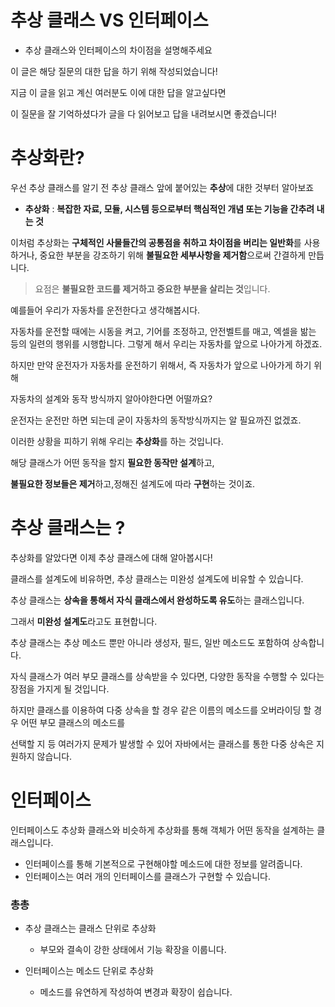 # 추상 클래스 VS 인터페이스

-   추상 클래스와 인터페이스의 차이점을 설명해주세요

이 글은 해당 질문의 대한 답을 하기 위해 작성되었습니다!

지금 이 글을 읽고 계신 여러분도 이에 대한 답을 알고싶다면

이 질문을 잘 기억하셨다가 글을 다 읽어보고 답을 내려보시면 좋겠습니다!

# 추상화란?

우선 추상 클래스를 알기 전 추상 클래스 앞에 붙어있는 **추상**에 대한 것부터 알아보죠

-   **추상화** : **복잡한 자료, 모듈, 시스템 등으로부터 핵심적인 개념 또는 기능을 간추려 내는 것**

이처럼 추상화는 **구체적인 사물들간의 공통점을 취하고 차이점을 버리는 일반화**를 사용하거나, 중요한 부분을 강조하기 위해 **불필요한 세부사항을 제거함**으로써 간결하게 만듭니다.

> 요점은 **불필요한 코드를 제거하고 중요한 부분을 살리는 것**입니다.

예를들어 우리가 자동차를 운전한다고 생각해봅시다.

자동차를 운전할 때에는 시동을 켜고, 기어를 조정하고, 안전벨트를 매고, 엑셀을 밞는 등의 일련의 행위를 시행합니다. 그렇게 해서 우리는 자동차를 앞으로 나아가게 하겠죠.

하지만 만약 운전자가 자동차를 운전하기 위해서, 즉 자동차가 앞으로 나아가게 하기 위해

자동차의 설계와 동작 방식까지 알아야한다면 어떨까요?

운전자는 운전만 하면 되는데 굳이 자동차의 동작방식까지는 알 필요까진 없겠죠.

이러한 상황을 피하기 위해 우리는 **추상화**를 하는 것입니다.

해당 클래스가 어떤 동작을 할지 **필요한 동작만 설계**하고,

**불필요한 정보들은 제거**하고,정해진 설계도에 따라 **구현**하는 것이죠.

# 추상 클래스는 ?

추상화를 알았다면 이제 추상 클래스에 대해 알아봅시다!

클래스를 설계도에 비유하면, 추상 클래스는 미완성 설계도에 비유할 수 있습니다.

추상 클래스는 **상속을 통해서 자식 클래스에서 완성하도록 유도**하는 클래스입니다.

그래서 **미완성 설계도**라고도 표현합니다.

추상 클래스는 추상 메소드 뿐만 아니라 생성자, 필드, 일반 메소드도 포함하여 상속합니다.

자식 클래스가 여러 부모 클래스를 상속받을 수 있다면, 다양한 동작을 수행할 수 있다는 장점을 가지게 될 것입니다.

하지만 클래스를 이용하여 다중 상속을 할 경우 같은 이름의 메소드를 오버라이딩 할 경우 어떤 부모 클래스의 메소드를

선택할 지 등 여러가지 문제가 발생할 수 있어 자바에서는 클래스를 통한 다중 상속은 지원하지 않습니다.

# 인터페이스

인터페이스도 추상화 클래스와 비슷하게 추상화를 통해 객체가 어떤 동작을 설계하는 클래스입니다.

-   인터페이스를 통해 기본적으로 구현해야할 메소드에 대한 정보를 알려줍니다.
-   인터페이스는 여러 개의 인터페이스를 클래스가 구현할 수 있습니다.

### 총총

-   추상 클래스는 클래스 단위로 추상화
    -   부모와 결속이 강한 상태에서 기능 확장을 이룹니다.

-   인터페이스는 메소드 단위로 추상화
    -   메소드를 유연하게 작성하여 변경과 확장이 쉽습니다.